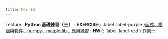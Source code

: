 ```yaml
---
title: Mar 15
---
```


Lecture
: **Python 基礎練習（三）**
: **EXERCISE**{: .label .label-purple }[函式、模組與套件、numpy、matplotlib、應用練習](https://colab.research.google.com/drive/1WQ_2ugSx2vzYJ7UkV8oLDr4v71LK8cOT?usp=sharing)
: **HW**{: .label .label-red } [作業一](/2023/announcements/)
